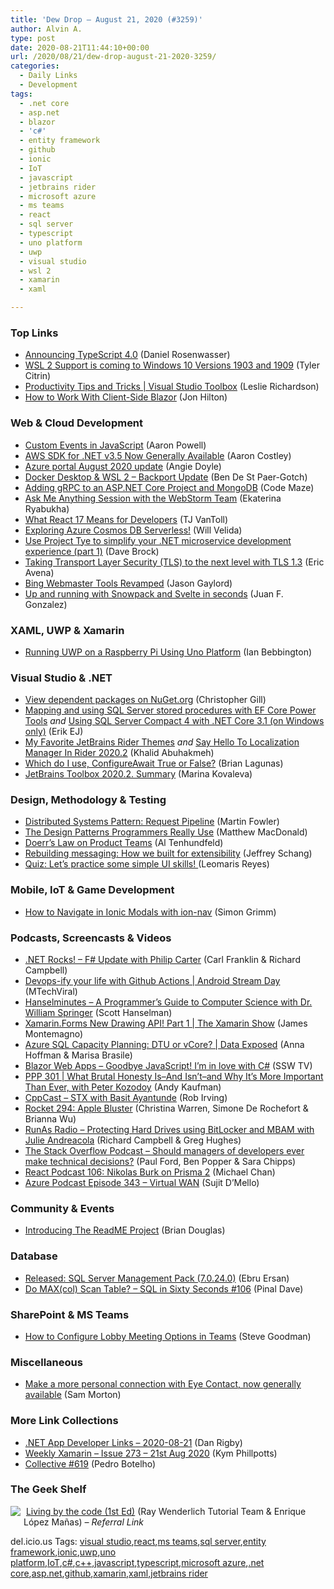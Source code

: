 ```yaml
---
title: 'Dew Drop – August 21, 2020 (#3259)'
author: Alvin A.
type: post
date: 2020-08-21T11:44:10+00:00
url: /2020/08/21/dew-drop-august-21-2020-3259/
categories:
  - Daily Links
  - Development
tags:
  - .net core
  - asp.net
  - blazor
  - 'c#'
  - entity framework
  - github
  - ionic
  - IoT
  - javascript
  - jetbrains rider
  - microsoft azure
  - ms teams
  - react
  - sql server
  - typescript
  - uno platform
  - uwp
  - visual studio
  - wsl 2
  - xamarin
  - xaml

---
```

### <a name="top"></a>Top Links

  * <a href="https://devblogs.microsoft.com/typescript/announcing-typescript-4-0/" target="_blank" rel="noopener noreferrer">Announcing TypeScript 4.0</a> (Daniel Rosenwasser)
  * <a href="https://devblogs.microsoft.com/commandline/wsl-2-support-is-coming-to-windows-10-versions-1903-and-1909/" target="_blank" rel="noopener noreferrer">WSL 2 Support is coming to Windows 10 Versions 1903 and 1909</a> (Tyler Citrin)
  * <a href="https://channel9.msdn.com/Shows/Visual-Studio-Toolbox/Productivity-Tips-and-Tricks?WT.mc_id=DX_MVP4025064" target="_blank" rel="noopener noreferrer">Productivity Tips and Tricks | Visual Studio Toolbox</a> (Leslie Richardson)
  * <a href="https://www.telerik.com/blogs/how-to-work-with-client-side-blazor" target="_blank" rel="noopener noreferrer">How to Work With Client-Side Blazor</a> (Jon Hilton)



### <a name="web"></a>Web & Cloud Development

  * <a href="https://www.aaron-powell.com/posts/2020-08-21-custom-events-in-javascript/" target="_blank" rel="noopener noreferrer">Custom Events in JavaScript</a> (Aaron Powell)
  * <a href="http://feedproxy.google.com/~r/AwsDeveloperBlog/~3/PBr5agsKxW0/" target="_blank" rel="noopener noreferrer">AWS SDK for .NET v3.5 Now Generally Available</a> (Aaron Costley)
  * <a href="https://techcommunity.microsoft.com/t5/azure-portal/azure-portal-august-2020-update/ba-p/1602644" target="_blank" rel="noopener noreferrer">Azure portal August 2020 update</a> (Angie Doyle)
  * <a href="https://www.docker.com/blog/docker-desktop-wsl-2-backport-update/" target="_blank" rel="noopener noreferrer">Docker Desktop & WSL 2 – Backport Update</a> (Ben De St Paer-Gotch)
  * <a href="https://code-maze.com/grpc-aspnet-mongodb/" target="_blank" rel="noopener noreferrer">Adding gRPC to an ASP.NET Core Project and MongoDB</a> (Code Maze)
  * <a href="https://blog.jetbrains.com/webstorm/2020/08/ama-with-the-webstorm-team/" target="_blank" rel="noopener noreferrer">Ask Me Anything Session with the WebStorm Team</a> (Ekaterina Ryabukha)
  * <a href="https://www.telerik.com/blogs/what-react-17-means-for-developers" target="_blank" rel="noopener noreferrer">What React 17 Means for Developers</a> (TJ VanToll)
  * <a href="https://dev.to/willvelida/exploring-azure-cosmos-db-serverless-46j3" target="_blank" rel="noopener noreferrer">Exploring Azure Cosmos DB Serverless!</a> (Will Velida)
  * <a href="https://daveabrock.com/2020/08/19/microservices-with-tye-1" target="_blank" rel="noopener noreferrer">Use Project Tye to simplify your .NET microservice development experience (part 1)</a> (Dave Brock)
  * <a href="https://www.microsoft.com/security/blog/2020/08/20/taking-transport-layer-security-tls-to-the-next-level-with-tls-1-3/" target="_blank" rel="noopener noreferrer">Taking Transport Layer Security (TLS) to the next level with TLS 1.3</a> (Eric Avena)
  * <a href="https://www.jasongaylord.com/blog/2020/08/20/bing-webmaster-tools" target="_blank" rel="noopener noreferrer">Bing Webmaster Tools Revamped</a> (Jason Gaylord)
  * <a href="https://dev.to/dailydotdev/up-and-running-with-snowpack-and-svelte-in-seconds-15po" target="_blank" rel="noopener noreferrer">Up and running with Snowpack and Svelte in seconds</a> (Juan F. Gonzalez)



### <a name="silverlight"></a>XAML, UWP & Xamarin

  * <a href="http://ian.bebbs.co.uk/posts/UnoPi" target="_blank" rel="noopener noreferrer">Running UWP on a Raspberry Pi Using Uno Platform</a> (Ian Bebbington)



### <a name="dotnet"></a>Visual Studio & .NET

  * <a href="https://devblogs.microsoft.com/nuget/view-dependent-packages-on-nuget-org/" target="_blank" rel="noopener noreferrer">View dependent packages on NuGet.org</a> (Christopher Gill)
  * <a href="http://feedproxy.google.com/~r/ErikejBlogsAboutSqlCompactnetAndRelatedStuff/~3/h97yntASySo/mapping-and-using-sql-server-stored.html" target="_blank" rel="noopener noreferrer">Mapping and using SQL Server stored procedures with EF Core Power Tools</a> _and_ <a href="http://feedproxy.google.com/~r/ErikejBlogsAboutSqlCompactnetAndRelatedStuff/~3/66p4eJ7xU54/using-sql-server-compact-4-with-net.html" target="_blank" rel="noopener noreferrer">Using SQL Server Compact 4 with .NET Core 3.1 (on Windows only)</a> (Erik EJ)
  * <a href="https://khalidabuhakmeh.com/my-favorite-jetbrains-rider-themes" target="_blank" rel="noopener noreferrer">My Favorite JetBrains Rider Themes</a> _and_ <a href="https://blog.jetbrains.com/dotnet/2020/08/20/say-hello-to-localization-manager-in-rider-2020-2/" target="_blank" rel="noopener noreferrer">Say Hello To Localization Manager In Rider 2020.2</a> (Khalid Abuhakmeh)
  * <a href="https://brianlagunas.com/which-do-i-use-configureawait-true-or-false/" target="_blank" rel="noopener noreferrer">Which do I use, ConfigureAwait True or False?</a> (Brian Lagunas)
  * <a href="https://blog.jetbrains.com/blog/2020/08/20/jetbrains-toolbox-2020-2/" target="_blank" rel="noopener noreferrer">JetBrains Toolbox 2020.2. Summary</a> (Marina Kovaleva)



### <a name="design"></a>Design, Methodology & Testing

  * <a href="https://martinfowler.com/articles/patterns-of-distributed-systems/request-pipeline.html" target="_blank" rel="noopener noreferrer">Distributed Systems Pattern: Request Pipeline</a> (Martin Fowler)
  * <a href="https://medium.com/young-coder/the-design-patterns-programmers-really-use-c2e7790a900e?source=rss----d3d5cbdde463---4" target="_blank" rel="noopener noreferrer">The Design Patterns Programmers Really Use</a> (Matthew MacDonald)
  * <a href="https://www.simplethread.com/doerrs-law-on-product-teams/" target="_blank" rel="noopener noreferrer">Doerr’s Law on Product Teams</a> (Al Tenhundfeld)
  * <a href="https://engineering.linkedin.com/blog/2020/building-for-extensibility" target="_blank" rel="noopener noreferrer">Rebuilding messaging: How we built for extensibility</a> (Jeffrey Schang)
  * <a href="https://askxammy.com/quiz-lets-practice-some-simple-ui-skills-%f0%9f%98%8d/" target="_blank" rel="noopener noreferrer">Quiz: Let’s practice some simple UI skills! </a> (Leomaris Reyes)



### <a name="mobile"></a>Mobile, IoT & Game Development

  * <a href="https://ionicframework.com/blog/how-to-navigate-in-ionic-modals-with-ion-nav/" target="_blank" rel="noopener noreferrer">How to Navigate in Ionic Modals with ion-nav</a> (Simon Grimm)



### <a name="podcasts"></a>Podcasts, Screencasts & Videos

  * <a href="http://www.dotnetrocks.com/default.aspx?ShowNum=1701" target="_blank" rel="noopener noreferrer">.NET Rocks! &#8211; F# Update with Philip Carter</a> (Carl Franklin & Richard Campbell)
  * <a href="http://www.youtube.com/watch?v=mRgR-bMYF1w" target="_blank" rel="noopener noreferrer">Devops-ify your life with Github Actions | Android Stream Day</a> (MTechViral)
  * <a href="https://hanselminutes.simplecast.com/episodes/william-springer-FHgc4hst" target="_blank" rel="noopener noreferrer">Hanselminutes &#8211; A Programmer&#8217;s Guide to Computer Science with Dr. William Springer</a> (Scott Hanselman)
  * <a href="http://www.youtube.com/watch?v=hGrqgir4gqs" target="_blank" rel="noopener noreferrer">Xamarin.Forms New Drawing API! Part 1 | The Xamarin Show</a> (James Montemagno)
  * <a href="https://channel9.msdn.com/Shows/Data-Exposed/Azure-SQL-Capacity-Planning-DTU-or-vCore?WT.mc_id=DX_MVP4025064" target="_blank" rel="noopener noreferrer">Azure SQL Capacity Planning: DTU or vCore? | Data Exposed</a> (Anna Hoffman & Marisa Brasile)
  * <a href="http://www.youtube.com/watch?v=Oeh2IJw7Zig" target="_blank" rel="noopener noreferrer">Blazor Web Apps &#8211; Goodbye JavaScript! I&#8217;m in love with C#</a> (SSW TV)
  * <a href="https://peopleandprojectspodcast.com/301" target="_blank" rel="noopener noreferrer">PPP 301 | What Brutal Honesty Is&#8211;And Isn’t&#8211;and Why It’s More Important Than Ever, with Peter Kozodoy</a> (Andy Kaufman)
  * <a href="https://cppcast.libsyn.com/stx-with-basit-ayantunde" target="_blank" rel="noopener noreferrer">CppCast &#8211; STX with Basit Ayantunde</a> (Rob Irving)
  * <a href="http://relay.fm/rocket/294" target="_blank" rel="noopener noreferrer">Rocket 294: Apple Bluster</a> (Christina Warren, Simone De Rochefort & Brianna Wu)
  * <a href="http://feedproxy.google.com/~r/RunaAsRadioWma/~3/ptDaxdWsAWc/default.aspx" target="_blank" rel="noopener noreferrer">RunAs Radio &#8211; Protecting Hard Drives using BitLocker and MBAM with Julie Andreacola</a> (Richard Campbell & Greg Hughes)
  * <a href="https://the-stack-overflow-podcast.simplecast.com/episodes/should-managers-of-developers-ever-make-technical-decisions-KhG_a_wb" target="_blank" rel="noopener noreferrer">The Stack Overflow Podcast &#8211; Should managers of developers ever make technical decisions?</a> (Paul Ford, Ben Popper & Sara Chipps)
  * <a href="https://reactpodcast.com/episodes/106-DW1AdYlD" target="_blank" rel="noopener noreferrer">React Podcast 106: Nikolas Burk on Prisma 2</a> (Michael Chan)
  * <a href="http://azpodcast.azurewebsites.net/post/Episode-343-Virtual-WAN" target="_blank" rel="noopener noreferrer">Azure Podcast Episode 343 &#8211; Virtual WAN</a> (Sujit D&#8217;Mello)



### <a name="events"></a>Community & Events

  * <a href="https://github.blog/2020-08-20-readme-project/" target="_blank" rel="noopener noreferrer">Introducing The ReadME Project</a> (Brian Douglas)



### <a name="sql"></a>Database

  * <a href="https://techcommunity.microsoft.com/t5/sql-server/released-sql-server-management-pack-7-0-24-0/ba-p/1603318" target="_blank" rel="noopener noreferrer">Released: SQL Server Management Pack (7.0.24.0)</a> (Ebru Ersan)
  * <a href="https://blog.sqlauthority.com/2020/08/21/do-maxcol-scan-table-sql-in-sixty-seconds-106/?utm_source=rss&utm_medium=rss&utm_campaign=do-maxcol-scan-table-sql-in-sixty-seconds-106" target="_blank" rel="noopener noreferrer">Do MAX(col) Scan Table? – SQL in Sixty Seconds #106</a> (Pinal Dave)



### <a name="sp"></a>SharePoint & MS Teams

  * <a href="https://petri.com/how-to-configure-lobby-meeting-options-in-teams?utm_source=rss&utm_medium=rss&utm_campaign=how-to-configure-lobby-meeting-options-in-teams" target="_blank" rel="noopener noreferrer">How to Configure Lobby Meeting Options in Teams</a> (Steve Goodman)



### <a name="misc"></a>Miscellaneous

  * <a href="https://blogs.windows.com/devices/2020/08/20/make-a-more-personal-connection-with-eye-contact-now-generally-available/?WT.mc_id=DX_MVP4025064" target="_blank" rel="noopener noreferrer">Make a more personal connection with Eye Contact, now generally available</a> (Sam Morton)



### <a name="links"></a>More Link Collections

  * <a href="https://links.danrigby.com/2020/08/app-developer-links-2020-08-21/" target="_blank" rel="noopener noreferrer">.NET App Developer Links &#8211; 2020-08-21</a> (Dan Rigby)
  * <a href="http://weeklyxamarin.com/issues/273" target="_blank" rel="noopener noreferrer">Weekly Xamarin &#8211; Issue 273 &#8211; 21st Aug 2020</a> (Kym Phillpotts)
  * <a href="http://feedproxy.google.com/~r/tympanus/~3/cWG3FaYPC4U/" target="_blank" rel="noopener noreferrer">Collective #619</a> (Pedro Botelho)



### <a name="shelf"></a>The Geek Shelf

<a href="https://www.amazon.com/dp/1942878826/?tag=amavin-20" target="_blank" rel="noopener noreferrer"><img decoding="async" align="left" style="margin: 0px 5px 10px 0px; border: 0px currentcolor; border-image: none; float: left; display: inline; background-image: none;" src="https://m.media-amazon.com/images/I/41dwrfL2vvL._SS135_.jpg" border="0" /></a>&nbsp;<a href="https://www.amazon.com/dp/1942878826/?tag=amavin-20" target="_blank" rel="noopener noreferrer">Living by the code (1st Ed)</a> (Ray Wenderlich Tutorial Team & Enrique López Mañas) _&#8211; Referral Link_





<div class="wlWriterEditableSmartContent" id="scid:77ECF5F8-D252-44F5-B4EB-D463C5396A79:0e4d9862-8041-48ee-a073-90c0d1516692" style="margin: 0px; padding: 0px; float: none; display: inline;">
  del.icio.us Tags: <a href="http://del.icio.us/popular/visual+studio" rel="tag">visual studio</a>,<a href="http://del.icio.us/popular/react" rel="tag">react</a>,<a href="http://del.icio.us/popular/ms+teams" rel="tag">ms teams</a>,<a href="http://del.icio.us/popular/sql+server" rel="tag">sql server</a>,<a href="http://del.icio.us/popular/entity+framework" rel="tag">entity framework</a>,<a href="http://del.icio.us/popular/ionic" rel="tag">ionic</a>,<a href="http://del.icio.us/popular/uwp" rel="tag">uwp</a>,<a href="http://del.icio.us/popular/uno+platform" rel="tag">uno platform</a>,<a href="http://del.icio.us/popular/IoT" rel="tag">IoT</a>,<a href="http://del.icio.us/popular/c%23" rel="tag">c#</a>,<a href="http://del.icio.us/popular/c%2b%2b" rel="tag">c++</a>,<a href="http://del.icio.us/popular/javascript" rel="tag">javascript</a>,<a href="http://del.icio.us/popular/typescript" rel="tag">typescript</a>,<a href="http://del.icio.us/popular/microsoft+azure" rel="tag">microsoft azure</a>,<a href="http://del.icio.us/popular/.net+core" rel="tag">.net core</a>,<a href="http://del.icio.us/popular/asp.net" rel="tag">asp.net</a>,<a href="http://del.icio.us/popular/github" rel="tag">github</a>,<a href="http://del.icio.us/popular/xamarin" rel="tag">xamarin</a>,<a href="http://del.icio.us/popular/xaml" rel="tag">xaml</a>,<a href="http://del.icio.us/popular/jetbrains+rider" rel="tag">jetbrains rider</a>
</div>